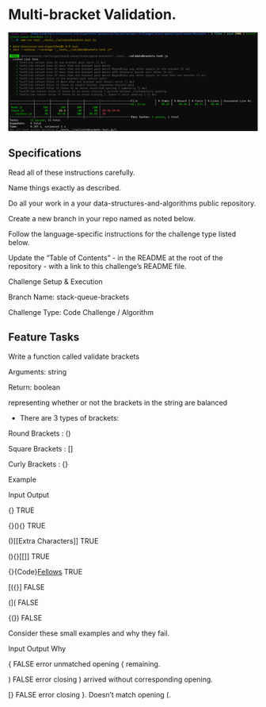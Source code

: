 # Multi-bracket Validation.

![img](./assets/testScreenshot.PNG)


## Specifications

Read all of these instructions carefully.

Name things exactly as described.

Do all your work in a your data-structures-and-algorithms public repository.

Create a new branch in your repo named as noted below.

Follow the language-specific instructions for the challenge type listed below.


Update the “Table of Contents” - in the README at the root of the repository - with a link to this challenge’s README file.

Challenge Setup & Execution

Branch Name: stack-queue-brackets



Challenge Type: Code Challenge / Algorithm



## Feature Tasks

Write a function called validate brackets

Arguments: string

Return: boolean

representing whether or not the brackets in the string are balanced


- There are 3 types of brackets:


Round Brackets : ()

Square Brackets : []

Curly Brackets : {}

Example

Input	Output

{}	TRUE

{}(){}	TRUE

()[[Extra Characters]]	TRUE

(){}[[]]	TRUE

{}{Code}[Fellows](())	TRUE

[({}]	FALSE

(](	FALSE

{(})	FALSE


Consider these small examples and why they fail.


Input	Output	Why

{	FALSE	error unmatched opening { remaining.

)	FALSE	error closing ) arrived without corresponding opening.

[}	FALSE	error closing }. Doesn’t match opening (.

